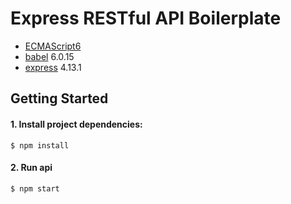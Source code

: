 # Express RESTful API Boilerplate

- [ECMAScript6](https://developer.mozilla.org/en-US/docs/Web/JavaScript/New_in_JavaScript/ECMAScript_6_support_in_Mozilla)
- [babel](https://babeljs.io/) 6.0.15
- [express](http://expressjs.com/) 4.13.1

## Getting Started

#### 1. Install project dependencies:

```
$ npm install
```

#### 2. Run api

```
$ npm start
```

